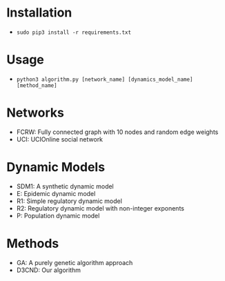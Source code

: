 # Installation

- `sudo pip3 install -r requirements.txt`

# Usage

- `python3 algorithm.py [network_name] [dynamics_model_name] [method_name]`

# Networks

- FCRW: Fully connected graph with 10 nodes and random edge weights
- UCI: UCIOnline social network

# Dynamic Models

- SDM1: A synthetic dynamic model
- E: Epidemic dynamic model
- R1: Simple regulatory dynamic model
- R2: Regulatory dynamic model with non-integer exponents
- P: Population dynamic model

# Methods

- GA: A purely genetic algorithm approach
- D3CND: Our algorithm
